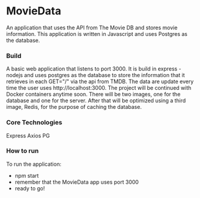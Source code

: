 # MovieData
An application that uses the API from The Movie DB and stores movie information. This application is written in Javascript and uses Postgres as the database.

### Build
A basic web application that listens to port 3000. It is build in express - nodejs and uses postgres as the database to store the information that it retrieves in each GET="/" via the api from TMDB. The data are update every time the user uses http://localhost:3000. The project will be continued with Docker containers anytime soon. There will be two images, one for the database and one for the server. After that will be optimized using a third image, Redis, for the purpose of caching the database.

### Core Technologies
Express
Axios
PG

### How to run
To run the application:
- npm start
- remember that the MovieData app uses port 3000
- ready to go!
